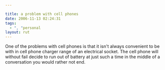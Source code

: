 ```yaml
---

title: a problem with cell phones
date: 2006-11-13 02:24:31
tags:
  - ", "personal
layout: rut
---
```


One of the problems with cell phones is that it isn't always convenient to be with in cell phone charger range of an electrical socket.  The cell phone will without fail decide to run out of battery at just such a time in the middle of a conversation you would rather not end.


